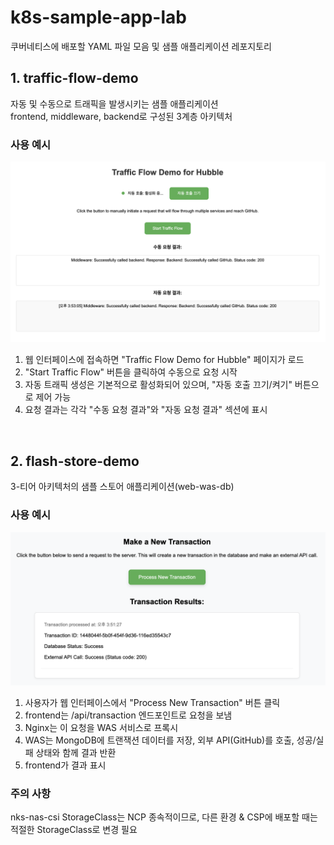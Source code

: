 # k8s-sample-app-lab

쿠버네티스에 배포할 YAML 파일 모음 및 샘플 애플리케이션 레포지토리

## 1. traffic-flow-demo
자동 및 수동으로 트래픽을 발생시키는 샘플 애플리케이션  
frontend, middleware, backend로 구성된 3계층 아키텍처

### 사용 예시
![](images/01.png)
1. 웹 인터페이스에 접속하면 "Traffic Flow Demo for Hubble" 페이지가 로드
2. "Start Traffic Flow" 버튼을 클릭하여 수동으로 요청 시작
3. 자동 트래픽 생성은 기본적으로 활성화되어 있으며, "자동 호출 끄기/켜기" 버튼으로 제어 가능
4. 요청 결과는 각각 "수동 요청 결과"와 "자동 요청 결과" 섹션에 표시

<br>

## 2. flash-store-demo
3-티어 아키텍처의 샘플 스토어 애플리케이션(web-was-db)

### 사용 예시
![](images/02.png)
1. 사용자가 웹 인터페이스에서 "Process New Transaction" 버튼 클릭
2. frontend는 /api/transaction 엔드포인트로 요청을 보냄
3. Nginx는 이 요청을 WAS 서비스로 프록시
4. WAS는 MongoDB에 트랜잭션 데이터를 저장, 외부 API(GitHub)를 호출, 성공/실패 상태와 함께 결과 반환
5. frontend가 결과 표시

### 주의 사항
nks-nas-csi StorageClass는 NCP 종속적이므로, 다른 환경 & CSP에 배포할 때는 적절한 StorageClass로 변경 필요